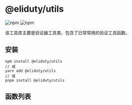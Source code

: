# @eliduty/utils

![npm](https://img.shields.io/npm/dt/@eliduty/utils) ![npm](https://img.shields.io/npm/v/@eliduty/utils)

该工具库主要是验证器工具类，包含了日常常用的验证工具函数。

## 安装

```shell
npm install @eliduty/utils
// 或
yarn add @eliduty/utils
// 或
pnpm install @eliduty/utils
```

## 函数列表

```typescript


```
